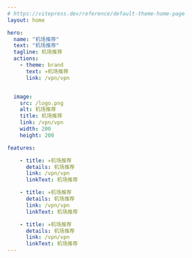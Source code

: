 ```yaml
---
# https://vitepress.dev/reference/default-theme-home-page
layout: home

hero:
  name: "机场推荐"
  text: "机场推荐"
  tagline: 机场推荐
  actions:
    - theme: brand
      text: ✈️机场推荐
      link: /vpn/vpn


  image:
    src: /logo.png
    alt: 机场推荐
    title: 机场推荐
    link: /vpn/vpn
    width: 200
    height: 200

features:

    - title: ✈️机场推荐
      details: 机场推荐
      link: /vpn/vpn
      linkText: 机场推荐

    - title: ✈️机场推荐
      details: 机场推荐
      link: /vpn/vpn
      linkText: 机场推荐

    - title: ✈️机场推荐
      details: 机场推荐
      link: /vpn/vpn
      linkText: 机场推荐
---
```


<!-- <script setup>
import MFriends from './home/MFriends.vue'
</script>

<ClientOnly>
  <MFriends/>
</ClientOnly> -->
